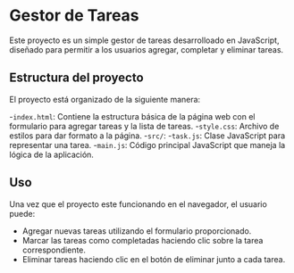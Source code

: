 # Gestor de Tareas

Este proyecto es un simple gestor de tareas desarrolloado en JavaScript, diseñado para permitir a los usuarios agregar, completar y eliminar tareas.

## Estructura del proyecto

El proyecto está organizado de la siguiente manera:

-`index.html`: Contiene la estructura básica de la página web con el formulario para agregar tareas y la lista de tareas.
-`style.css`: Archivo de estilos para dar formato a la página.
-`src/`:
    -`task.js`: Clase JavaScript para representar una tarea.
    -`main.js`: Código principal JavaScript que maneja la lógica de la aplicación.

## Uso
Una vez que el proyecto este funcionando en el navegador, el usuario puede:

- Agregar nuevas tareas utilizando el formulario proporcionado.
- Marcar las tareas como completadas haciendo clic sobre la tarea correspondiente.
- Eliminar tareas haciendo clic en el botón de eliminar junto a cada tarea.

